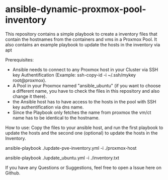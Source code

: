 # ansible-dynamic-proxmox-pool-inventory

This repository contains a simple playbook to create a inventory files that contain the hostnames from the containers and vms in a Proxmox Pool. It also contains an example playbook to update the hosts in the inventory via apt

Prerequisites:

- Ansible needs to connect to any Proxmox host in your Cluster via SSH key Authentification (Example: ssh-copy-id -i ~/.ssh/mykey root@proxmox).
- A Pool in your Proxmox named "ansible_ubuntu" (if you want to choose a different name, you have to check the files in this repository and also change it there).
- the Ansible host has to have access to the hosts in the pool with SSH key authentification via dns name.
- Since the Playbook only fetches the name from proxmox the vm/ct name has to be identical to the hostname.

How to use:
Copy the files to your ansible host, and run the first playbook to update the hosts and the second one (optional) to update the hosts in the Inventory.

ansible-playbook ./update-pve-inventory.yml -i ./proxmox-host

ansible-playbook ./update_ubuntu.yml -i ./inventory.txt

If you have any Questions or Suggestions, feel free to open a Issue here on Github.
